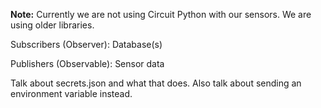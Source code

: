 **Note:** Currently we are not using Circuit Python with our sensors.
 We are using older libraries.  


Subscribers (Observer): Database(s)

Publishers (Observable): Sensor data

Talk about secrets.json and what that does. Also talk about sending an 
environment variable instead. 